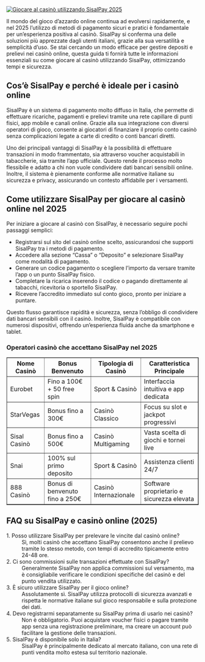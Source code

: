 [![Giocare al casinò utilizzando SisalPay 2025](https://123-caf.pages.dev/gitsignup.png)](https://vrmoo.ru/Bt82HjjY)

<p>Il mondo del gioco d’azzardo online continua ad evolversi rapidamente, e nel 2025 l’utilizzo di metodi di pagamento sicuri e pratici è fondamentale per un’esperienza positiva al casinò. SisalPay si conferma una delle soluzioni più apprezzate dagli utenti italiani, grazie alla sua versatilità e semplicità d’uso. Se stai cercando un modo efficace per gestire depositi e prelievi nei casinò online, questa guida ti fornirà tutte le informazioni essenziali su come giocare al casinò utilizzando SisalPay, ottimizzando tempi e sicurezza.</p>  <h2>Cos’è SisalPay e perché è ideale per i casinò online</h2> <p>SisalPay è un sistema di pagamento molto diffuso in Italia, che permette di effettuare ricariche, pagamenti e prelievi tramite una rete capillare di punti fisici, app mobile e canali online. Grazie alla sua integrazione con diversi operatori di gioco, consente ai giocatori di finanziare il proprio conto casinò senza complicazioni legate a carte di credito o conti bancari diretti.</p> <p>Uno dei principali vantaggi di SisalPay è la possibilità di effettuare transazioni in modo frammentato, sia attraverso voucher acquistabili in tabaccherie, sia tramite l’app ufficiale. Questo rende il processo molto flessibile e adatto a chi non vuole condividere dati bancari sensibili online. Inoltre, il sistema è pienamente conforme alle normative italiane su sicurezza e privacy, assicurando un contesto affidabile per i versamenti.</p>  <h2>Come utilizzare SisalPay per giocare al casinò online nel 2025</h2> <p>Per iniziare a giocare al casinò con SisalPay, è necessario seguire pochi passaggi semplici:</p> <ul> <li>Registrarsi sul sito del casinò online scelto, assicurandosi che supporti SisalPay tra i metodi di pagamento.</li> <li>Accedere alla sezione “Cassa” o “Deposito” e selezionare SisalPay come modalità di pagamento.</li> <li>Generare un codice pagamento o scegliere l’importo da versare tramite l’app o un punto SisalPay fisico.</li> <li>Completare la ricarica inserendo il codice o pagando direttamente al tabacchi, ricevitoria o sportello SisalPay.</li> <li>Ricevere l’accredito immediato sul conto gioco, pronto per iniziare a puntare.</li> </ul> <p>Questo flusso garantisce rapidità e sicurezza, senza l’obbligo di condividere dati bancari sensibili con il casinò. Inoltre, SisalPay è compatibile con numerosi dispositivi, offrendo un’esperienza fluida anche da smartphone e tablet.</p>  <h3>Operatori casinò che accettano SisalPay nel 2025</h3> <table border="1" cellpadding="8" cellspacing="0"> <thead> <tr> <th>Nome Casinò</th> <th>Bonus Benvenuto</th> <th>Tipologia di Casinò</th> <th>Caratteristica Principale</th> </tr> </thead> <tbody> <tr> <td>Eurobet</td> <td>Fino a 100€ + 50 free spin</td> <td>Sport & Casinò</td> <td>Interfaccia intuitiva e app dedicata</td> </tr> <tr> <td>StarVegas</td> <td>Bonus fino a 300€</td> <td>Casinò Classico</td> <td>Focus su slot e jackpot progressivi</td> </tr> <tr> <td>Sisal Casinò</td> <td>Bonus fino a 500€</td> <td>Casinò Multigaming</td> <td>Vasta scelta di giochi e tornei live</td> </tr> <tr> <td>Snai</td> <td>100% sul primo deposito</td> <td>Sport & Casinò</td> <td>Assistenza clienti 24/7</td> </tr> <tr> <td>888 Casinò</td> <td>Bonus di benvenuto fino a 250€</td> <td>Casinò Internazionale</td> <td>Software proprietario e sicurezza elevata</td> </tr> </tbody> </table>  <h2>FAQ su SisalPay e casinò online (2025)</h2> <dl> <dt>1. Posso utilizzare SisalPay per prelevare le vincite dal casinò online?</dt> <dd>Sì, molti casinò che accettano SisalPay consentono anche il prelievo tramite lo stesso metodo, con tempi di accredito tipicamente entro 24-48 ore.</dd>  <dt>2. Ci sono commissioni sulle transazioni effettuate con SisalPay?</dt> <dd>Generalmente SisalPay non applica commissioni sul versamento, ma è consigliabile verificare le condizioni specifiche del casinò e del punto vendita utilizzato.</dd>  <dt>3. È sicuro utilizzare SisalPay per il gioco online?</dt> <dd>Assolutamente sì. SisalPay utilizza protocolli di sicurezza avanzati e rispetta le normative italiane sul gioco responsabile e sulla protezione dei dati.</dd>  <dt>4. Devo registrarmi separatamente su SisalPay prima di usarlo nei casinò?</dt> <dd>Non è obbligatorio. Puoi acquistare voucher fisici o pagare tramite app senza una registrazione preliminare, ma creare un account può facilitare la gestione delle transazioni.</dd>  <dt>5. SisalPay è disponibile solo in Italia?</dt> <dd>SisalPay è principalmente dedicato al mercato italiano, con una rete di punti vendita molto estesa sul territorio nazionale.</dd> </dl>